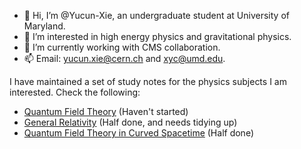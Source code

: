 - 👋 Hi, I’m @Yucun-Xie, an undergraduate student at University of Maryland.
- 👀 I’m interested in high energy physics and gravitational physics.
- 🌱 I’m currently working with CMS collaboration.
- 📫 Email: yucun.xie@cern.ch and xyc@umd.edu.

I have maintained a set of study notes for the physics subjects I am interested. Check the following:
- [Quantum Field Theory](https://github.com/Yucun-Xie/PhysicsNotes/tree/main/Quantum_Field_Theory) (Haven't started)
- [General Relativity](https://github.com/Yucun-Xie/PhysicsNotes/tree/main/General_Relativity) (Half done, and needs tidying up)
- [Quantum Field Theory in Curved Spacetime](https://github.com/Yucun-Xie/PhysicsNotes/tree/main/QFT_in_Curved_Spacetime) (Half done)

<!---
Yucun-Xie/Yucun-Xie is a ✨ special ✨ repository because its `README.md` (this file) appears on your GitHub profile.
You can click the Preview link to take a look at your changes.
--->
